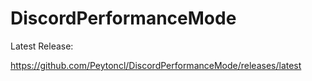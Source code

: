 # DiscordPerformanceMode

Latest Release:

https://github.com/Peytoncl/DiscordPerformanceMode/releases/latest

